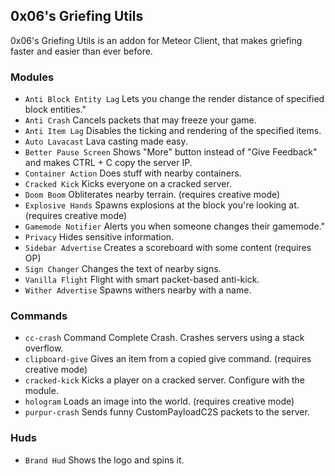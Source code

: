 ## 0x06's Griefing Utils
0x06's Griefing Utils is an addon for Meteor Client, that makes griefing faster and easier than ever before.

### Modules
- `Anti Block Entity Lag` Lets you change the render distance of specified block entities."
- `Anti Crash` Cancels packets that may freeze your game.
- `Anti Item Lag` Disables the ticking and rendering of the specified items.
- `Auto Lavacast` Lava casting made easy.
- `Better Pause Screen` Shows "More" button instead of "Give Feedback" and makes CTRL + C copy the server IP.
- `Container Action` Does stuff with nearby containers.
- `Cracked Kick` Kicks everyone on a cracked server.
- `Doom Boom` Obliterates nearby terrain. (requires creative mode)
- `Explosive Hands` Spawns explosions at the block you're looking at. (requires creative mode)
- `Gamemode Notifier` Alerts you when someone changes their gamemode."
- `Privacy` Hides sensitive information.
- `Sidebar Advertise` Creates a scoreboard with some content (requires OP)
- `Sign Changer` Changes the text of nearby signs.
- `Vanilla Flight` Flight with smart packet-based anti-kick.
- `Wither Advertise` Spawns withers nearby with a name.

### Commands
- `cc-crash` Command Complete Crash. Crashes servers using a stack overflow.
- `clipboard-give` Gives an item from a copied give command. (requires creative mode)
- `cracked-kick` Kicks a player on a cracked server. Configure with the module.
- `hologram` Loads an image into the world. (requires creative mode)
- `purpur-crash` Sends funny CustomPayloadC2S packets to the server.

### Huds
- `Brand Hud` Shows the logo and spins it.